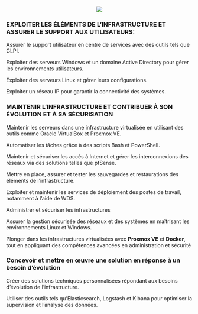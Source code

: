 <h3 align="center">
    <img src="https://readme-typing-svg.herokuapp.com/?font=Righteous&size=25&center=true&vCenter=true&width=1000&height=70&duration=6000&lines=CFITECH+👋;+Web+Developer+and+Administrator+System/+Network;" />
</h3>
<h3><b>EXPLOITER LES ÉLÉMENTS DE L’INFRASTRUCTURE ET ASSURER LE SUPPORT AUX UTILISATEURS:</b></h3>
<p>Assurer le support utilisateur en centre de services avec des outils tels que GLPI.</p>
<p>Exploiter des serveurs Windows et un domaine Active Directory pour gérer les environnements utilisateurs.</p>
<p>Exploiter des serveurs Linux et gérer leurs configurations.</p>
<p>Exploiter un réseau IP pour garantir la connectivité des systèmes.</p>

<h3>MAINTENIR L’INFRASTRUCTURE ET CONTRIBUER À SON ÉVOLUTION ET À SA SÉCURISATION</h3>
<p>Maintenir les serveurs dans une infrastructure virtualisée en utilisant des outils comme Oracle VirtualBox et Proxmox VE.</p>
<p>Automatiser les tâches grâce à des scripts Bash et PowerShell.</p>
<p>Maintenir et sécuriser les accès à Internet et gérer les interconnexions des réseaux via des solutions telles que pfSense.</p>
<p>Mettre en place, assurer et tester les sauvegardes et restaurations des éléments de l’infrastructure.</p>
<p>Exploiter et maintenir les services de déploiement des postes de travail, notamment à l’aide de WDS.</p>

<p>Administrer et sécuriser les infrastructures</p>
<p>Assurer la gestion sécurisée des réseaux et des systèmes en maîtrisant les environnements Linux et Windows.</p>
<p>Plonger dans les infrastructures virtualisées avec <b>Proxmox VE</b> et <b>Docker</b>, tout en appliquant des compétences avancées en administration et sécurité</p>

<h3>Concevoir et mettre en œuvre une solution en réponse à un besoin d’évolution</h3>
<p>Créer des solutions techniques personnalisées répondant aux besoins d’évolution de l’infrastructure.</p>
<p>Utiliser des outils tels qu’Elasticsearch, Logstash et Kibana pour optimiser la supervision et l’analyse des données.</p>
